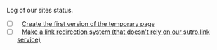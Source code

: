 Log of our sites status.

- [ ] &ensp; [Create the first version of the temporary page](https://github.com/sutrosite/archive.christmas/issues/1)
- [ ] &ensp; [Make a link redirection system (that doesn't rely on our sutro.link service)](https://github.com/sutrosite/archive.christmas/issues/2)
